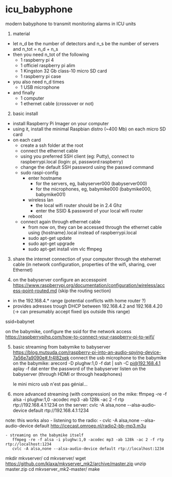 # icu_babyphone
modern babyphone to transmit monitoring alarms in ICU units

1. material

  - let n_d be the number of detectors and n_s be the number of servers and n_tot = n_d + n_s
  - then you need n_tot of the following
    - 1 raspberry pi 4
    - 1 officiel raspberry pi alim
    - 1 Kingston 32 Gb class-10 micro SD card
    - 1 raspberry pi case
  - you also need n_d times
    - 1 USB microphone
  - and finally
    - 1 computer
    - 1 ethernet cable (crossover or not)

2. basic install 
  - install Raspberry Pi Imager on your computer
  - using it, install the minimal Raspbian distro (~400 Mb) on each micro SD card
  - on each card
    - create a ssh folder at the root
    - connect the ethernet cable
    - using you preferred SSH client (eg: Putty), connect to raspberrypi.local (login: pi, password:raspberry)
    - change the default SSH password using the passwd command
    - sudo raspi-config
      - enter hostname
        - for the servers, eg, babyserver000 (babyserver000)
        - for the microphones, eg, babymike000 (babymike000, babymike001)
      - wireless lan
        - the local wifi router should be in 2.4 Ghz
        - enter the SSID & password of your local wifi router
      - reboot
    - connect again through ethernet cable
      - from now on, they can be accessed through the ethernet cable using {hostname}.local instead of raspberrypi.local
      - sudo apt-get update
      - sudo apt-get upgrade
      - sudo apt-get install vim vlc ffmpeg

3. share the internet connection of your computer through the etehernet cable (in network configuration, properties of the wifi, sharing, over Ethernet)

4. on the babyserver configure an accesspoint 
 https://www.raspberrypi.org/documentation/configuration/wireless/access-point-routed.md
 (skip the routing section)
  - in the 192.168.4.* range (potential conflicts with home router ?)
  - provides adresses trough DHCP between 192.168.4.2 and 192.168.4.20
  (-> can presumably accept fixed ips outside this range)
  
  ssid=babynet
  
  on the babymike, configure the ssid for the network access
  https://raspberrypihq.com/how-to-connect-your-raspberry-pi-to-wifi/
  
5. basic streaming from babymike to babyserver
   https://blog.mutsuda.com/raspberry-pi-into-an-audio-spying-device-7a56e7a9090e#.fr4l82xek
   connect the usb microphone to the babymike
   on the babymike: arecord -D plughw:1,0 -f dat | ssh -C pi@192.168.4.1 aplay -f dat
   enter the password of the babyserver
   listen on the babyserver (through HDMI or through headphones)
   
   le mini micro usb n'est pas génial...
   
 6. more advanced streaming (with compression)
   on the mike: ffmpeg -re -f alsa -i plughw:1,0 -acodec mp3 -ab 128k -ac 2 -f rtp rtp://192.168.4.1:1234
   on the server: cvlc -A alsa,none --alsa-audio-device default rtp://192.168.4.1:1234
   

   
   note: this works also
    - listening to the radio:
      - cvlc -A alsa,none --alsa-audio-device default http://icecast.omroep.nl/radio2-bb-mp3.m3u
    
    - streaming on the babymike itself
       ffmpeg -re -f alsa -i plughw:1,0 -acodec mp3 -ab 128k -ac 2 -f rtp rtp://localhost:1234
       cvlc -A alsa,none --alsa-audio-device default rtp://localhost:1234
  
  mkdir mkvserver/
  cd mkvserver/
  wget https://github.com/klaxa/mkvserver_mk2/archive/master.zip
  unzip master.zip
  cd mkvserver_mk2-master/
  make
~~~
  
~~~
  
